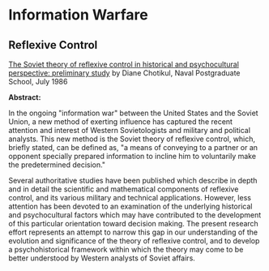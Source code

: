 # Information Warfare

## Reflexive Control

[The Soviet theory of reflexive control in historical and psychocultural perspective: preliminary study](https://calhoun.nps.edu/bitstream/handle/10945/30190/soviettheoryofre00chot.pdf)
by Diane Chotikul, Naval Postgraduate School, July 1986

**Abstract:**

In the ongoing "information war" between the United States and the Soviet Union, a new method of exerting influence has captured the recent attention and interest of Western Sovietologists and military and political analysts. This new method is the Soviet theory of reflexive control, which, briefly stated, can be defined as, "a means of conveying to a partner or an opponent specially prepared information to incline him to voluntarily make the predetermined decision."

Several authoritative studies have been published which describe in depth and in detail the scientific and mathematical components of reflexive control, and its various military and technical applications. However, less attention has been devoted to an examination of the underlying historical and psychocultural factors which may have contributed to the development of this particular orientation toward decision making. The present research effort represents an attempt to narrow this gap in our understanding of the evolution and significance of the theory of reflexive control, and to develop a psychohistorical framework within which the theory may come to be better understood by Western analysts of Soviet affairs.